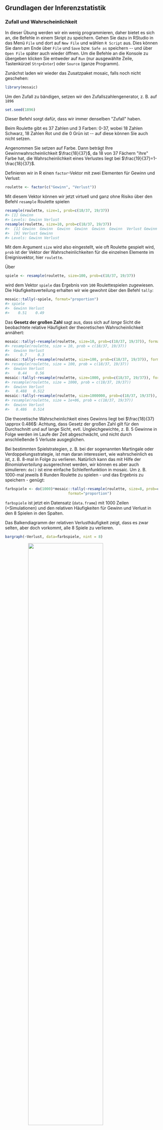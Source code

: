 


## Grundlagen der Inferenzstatistik

### Zufall und Wahrscheinlichkeit
In dieser Übung werden wir ein wenig programmieren, daher bietet es sich an, die Befehle in einem Skript zu speichern. Gehen Sie dazu in RStudio in das Menü `File` und dort auf `New File` und wählen `R Script` aus. Dies können Sie dann am Ende über `File` und `Save` bzw. `Safe as` speichern -- und über `Open File` später auch wieder öffnen. Um die Befehle an die Konsole zu übergeben klicken Sie entweder auf `Run` (nur ausgewählte Zeile, Tastenkürzel `Strg+Enter`) oder `Source` (ganze Programm).

Zunächst laden wir wieder das Zusatzpaket mosaic, falls noch nicht geschehen:

```r
library(mosaic)
```

Um den Zufall zu bändigen, setzen wir den Zufallszahlengenerator, z. B. auf `1896`


```r
set.seed(1896)
```
Dieser Befehl sorgt dafür, dass wir immer denselben "Zufall" haben.

Beim Roulette gibt es 37 Zahlen und 3 Farben: 0-37, wobei 18 Zahlen Schwarz, 18 Zahlen Rot und die 0 Grün ist -- auf diese können Sie auch nicht setzen.

Angenommen Sie setzen auf Farbe. Dann beträgt Ihre Gewinnwahrscheinlichkeit $\frac{18}{37}$, da 18 von 37 Fächern "ihre" Farbe hat, die Wahrscheinlichkeit eines Verlustes liegt bei $\frac{19}{37}=1-\frac{18}{37}$. 

Definieren wir in R einen `factor`-Vektor mit zwei Elementen für Gewinn und Verlust:

```r
roulette <- factor(c("Gewinn", "Verlust"))
```
Mit diesem Vektor können wir jetzt virtuell und ganz ohne Risiko über den Befehl `resample` Roulette spielen


```r
resample(roulette, size=1, prob=c(18/37, 19/37))
#> [1] Gewinn
#> Levels: Gewinn Verlust
resample(roulette, size=10, prob=c(18/37, 19/37))
#>  [1] Gewinn  Gewinn  Gewinn  Gewinn  Gewinn  Gewinn  Verlust Gewinn 
#>  [9] Verlust Gewinn 
#> Levels: Gewinn Verlust
```
Mit dem Argument `size` wird also eingestellt, wie oft Roulette gespielt wird, `prob` ist der Vektor der Wahrscheinlichkeiten für die einzelnen Elemente im Ereignisvektor, hier `roulette`.

Über

```r
spiele <- resample(roulette, size=100, prob=c(18/37, 19/37))
```
wird dem Vektor `spiele` das Ergebnis von `100` Roulettespielen zugewiesen. Die Häufigkeitsverteilung erhalten wir wie gewohnt über den Befehl `tally`:

```r
mosaic::tally(~spiele, format="proportion")
#> spiele
#>  Gewinn Verlust 
#>    0.51    0.49
```

Das **Gesetz der großen Zahl** sagt aus, dass sich auf *lange* Sicht die beobachtete relative Häufigkeit der theoretischen Wahrscheinlichkeit annähert:

```r
mosaic::tally(~resample(roulette, size=10, prob=c(18/37, 19/37)), format="proportion")
#> resample(roulette, size = 10, prob = c(18/37, 19/37))
#>  Gewinn Verlust 
#>     0.7     0.3
mosaic::tally(~resample(roulette, size=100, prob=c(18/37, 19/37)), format="proportion")
#> resample(roulette, size = 100, prob = c(18/37, 19/37))
#>  Gewinn Verlust 
#>    0.44    0.56
mosaic::tally(~resample(roulette, size=1000, prob=c(18/37, 19/37)), format="proportion")
#> resample(roulette, size = 1000, prob = c(18/37, 19/37))
#>  Gewinn Verlust 
#>   0.488   0.512
mosaic::tally(~resample(roulette, size=1000000, prob=c(18/37, 19/37)), format="proportion")
#> resample(roulette, size = 1e+06, prob = c(18/37, 19/37))
#>  Gewinn Verlust 
#>   0.486   0.514
```

Die theoretische Wahrscheinlichkeit eines Gewinns liegt bei $\frac{18}{37} \approx 0.486$: Achtung, dass Gesetz der großen Zahl gilt für den Durchschnitt und auf lange Sicht, evtl. Ungleichgewichte, z. B. 5 Gewinne in Folge werden im Laufe der Zeit abgeschwächt, und nicht durch anschließende 5 Verluste ausgeglichen.

Bei bestimmten Spielstrategien, z. B. bei der sogenannten Martingale oder Verdoppelungsstrategie, ist man daran interessiert, wie wahrscheinlich es ist, z. B. 8-mal in Folge zu verlieren. Natürlich kann das mit Hilfe der *Binomialverteilung* ausgerechnet werden, wir können es aber auch simulieren: `do()` ist eine einfache Schleifenfunktion in mosaic. Um z. B. 1000-mal jeweils 8 Runden Roulette zu spielen - und das Ergebnis zu speichern - genügt:



```r
farbspiele <- do(1000)*mosaic::tally(~resample(roulette, size=8, prob=c(18/37, 19/37)), 
                             format="proportion")
```
`farbspiele` ist jetzt ein Datensatz (`data.frame`) mit 1000 Zeilen (=Simulationen) und den relativen Häufigkeiten für Gewinn und Verlust in den 8 Spielen in den Spalten.

Das Balkendiagramm der relativen Verlusthäufigkeit zeigt, dass es zwar selten, aber doch vorkommt, alle 8 Spiele zu verlieren.

```r
bargraph(~Verlust, data=farbspiele, nint = 8)
```

<img src="062_Inferenz_Grundlagen_files/figure-html/unnamed-chunk-8-1.png" width="70%" style="display: block; margin: auto;" />

Wir haben in 4 von 1000 Wiederholungen nur verloren, d. h. 8 von 8 Spielen.


***
**Übung:** 

1.  Wenn Sie statt auf Farbe auf eine Zahl setzen, beträgt Ihre Gewinnwahrscheinlichkeit $\frac{1}{37}$. Simulieren Sie 1000-mal 10 Spiele. Wie oft haben Sie mindestens 1-mal gewonnen?

***

Wenn wir uns die Verteilung der Daten der Übung angucken

```r
zahlspiele <- do(1000)*mosaic::tally(~resample(roulette, size=10, 
                                       prob=c(1/37, 36/37)), format="proportion")
bargraph(~Gewinn, data=zahlspiele)
```

<img src="062_Inferenz_Grundlagen_files/figure-html/unnamed-chunk-9-1.png" width="70%" style="display: block; margin: auto;" />

stellen wir fest, dass diese Daten (leider) extrem rechtsschief sind, d. h., i. d. R. gewinnen wir in keiner der 10 Runden, Gewinn=0. Wenn wir  `size=10` durch `size=10000` ersetzen (d. h., bei jeden der 1000 Simulationen 10000 Runden spielen), passiert folgendes (Darstellung jetzt als Histogramm, da es zu sehr viele mögliche Ausprägungen für die Anzahl Gewinne gibt):


```r
zahlspiele2 <- do(1000)*mosaic::tally(~resample(roulette, size=10000, 
                                        prob=c(1/37, 36/37)), format="proportion")
histogram(~Gewinn, data=zahlspiele2)
```

<img src="062_Inferenz_Grundlagen_files/figure-html/unnamed-chunk-10-1.png" width="70%" style="display: block; margin: auto;" />

Die Daten werden *normaler*, symmetrischer, d. h., die Verteilung des Gewinnanteilswertes nähert sich einer Normalverteilung an. Diese Phänomen ist der Hintergrund des **Zentralen Grenzwertsatzes**.

***
**Übung:** 

2.  Zurück zum Farbspiel (`farbspiele`): Wie hoch schätzen Sie die Wahrscheinlichkeit anhand der Simulation, dass Sie mindestens die Hälfte Ihrer 8 Spiele gewinnen? 

***
Richtig: 0.585, das ist also anscheinend recht wahrscheinlich, während der relative Anteil der Spiele, in denen Sie maximal 1 der 8 Spiele gewinnen, recht klein ist:

```r
anteil <- sum(farbspiele$Gewinn <= 1/8)/length(farbspiele$Gewinn)
anteil
```
Das kommt also eher selten vor. Pech. Vielleicht würden Ihnen aber auch Zweifel kommen, ob der Tisch fair ist. In der Simulation liegt also die Wahrscheinlichkeit, bei einem fairen Tisch bei 8 Spielen höchstens einmal zu gewinnen bei 3.6%. 

### Hypothesentest, p-Wert und Konfidenzintervall

Im Paper 
*Hose, C., Lübke, K., Nolte, T., und Obermeier, T. (2012): Ratingprozess und Ratingergebnis: Ein Experiment bei qualitativen Ratingkriterien, Kredit & Rating Praxis (6), 12-14* 
wird folgendes Experiment untersucht: Unterscheidet sich die Einschätzung (Rating) eines Unternehmens, je nach dem, ob die Person alleiniger Entscheider (Typ A) oder derjenige ist, der die  Entscheidungsvorlage vorbereitet (Typ B). Im Rahmen des Experiments wurden die Studierenden zufällig den verschiedenen Typen A und B zugeordnet. Von 151 alleinigen Entscheidern (Typ A) beurteilten 79 das Beispielunternehmen überwiegend positiv (++, +), von 143 Entscheidungsvorlagenerstellern (Typ B) entschieden ebenfalls 79 überwiegend positiv. 

Zeigt das unterschiedliche Verhältnis: Typ A: $\frac{79}{151}=52.32$% zu Typ B: $\frac{79}{143}=55.24$%, dass alleinige Entscheider die Bonität kritischer einstufen, oder könnte das Ergebnis Zufall sein?

Das Chancenverhältnis, das **Odds Ratio** liegt bei $\frac{\frac{79}{151-79}}{\frac{79}{143-79}}=0.89$, dass ein alleiniger Entscheider positiv einstuft -- im Vergleich zum vorläufigen Entscheider.

Zunächst erzeugen wir einen Vektor der Länge 2 mit den Entscheidungstypen, aus dem wir simulieren können:


```r
typ <- factor(c("A", "B"))
entscheider <- rep(typ, c(151,143))
mosaic::tally(~entscheider)
#> entscheider
#>   A   B 
#> 151 143
```

sowie einen Vektor der Entscheidungen:


```r
rating <- factor(c("Positiv", "Nicht Positiv"))
entscheidungen <- rep(rating, c(79+79, (151+143)-(79+79)))
mosaic::tally(~entscheidungen)
#> entscheidungen
#> Nicht Positiv       Positiv 
#>           136           158
```

Aus diesem Vektor ziehen wir eine zufällige Stichprobe von 151 Entscheidungen von Typ A.

```r
simentscheidung <- sample(entscheidungen, size=151)
mosaic::tally(~simentscheidung)
#> simentscheidung
#> Nicht Positiv       Positiv 
#>            71            80
```
Hier wären also zufällig 80 der 151 Entscheidungen den Typ A Positiv gewesen -- wenn es keinen Zusammanhang zwischen Typ und Rating gibt.

Wir oft kommt also zufällig heraus, dass mindestens 79 der 151 Entscheidungen des Typs A positiv zugeordnet werden? Simulieren wir das z. B. 1000-mal:

```r
entsim <- do(1000)*mosaic::tally(~sample(entscheidungen, size=151))
sum(entsim$"Positiv">=79)/length(entsim$"Positiv")
#> [1] 0.72
```

Unter der **Nullhyothese**, dass das Ergebnis zufällig war, wurden in der Simulation in 72% der Fälle mindestens 79 dem Typ B zugeordnet. Dieser **p-Wert** spricht also nicht wirklich gegen das Zufallsmodell.
*Hinweis:* Wir werden in späteren Kapiteln bessere Methoden kennenlernen, insbesondere auch solche die alle Informationen aus den Daten enthalten und sich nicht nur auf einen Anteilswert beziehen.


Über

```r
typA <- rep(rating, c(79, 151-79))
```
erzeugen wir uns einen Vektor, der die $79$ positiven und $151-79$ nicht positiven Urteile von Typ A (alleinige Entscheidung) enthält.

```r
mosaic::tally(~ typA)
#> typA
#> Nicht Positiv       Positiv 
#>            72            79
```
Wenn wir jetzt diesen Vektor z. B. 1000-mal resampeln:

```r
typAboot <- do(1000)*mosaic::tally(~resample(typA), format="proportion")
```
erhalten wir 1000 (resampelte) Stichproben, die jeweils einen zufälligen Stichprobenanteil haben:

```r
histogram(~typAboot$Positiv, v=79/151) # 79/151: Anteil der Originalstichprobe
```

<img src="062_Inferenz_Grundlagen_files/figure-html/unnamed-chunk-19-1.png" width="70%" style="display: block; margin: auto;" />

In 95% der Fälle liegt dieser zufällige Stichprobenanteil hier zwischen 

```r
ki <- c(sort(typAboot$Positiv)[1000*0.025], sort(typAboot$Positiv)[1000*(1-0.025)])
ki
#> [1] 0.444 0.603
```
`sort` sortiert den Vektor aufsteigend und über`[]` wird einmal auf das 2.5%-Quantil und einmal auf das 97.5%-Quantil zugegriffen. *Anmerkung*: Sollte z. B. das 2.5%-Quantil nicht auf eine konkrete Beobachtung fallen, so müssten wir runden mit `round()`, abrunden `floor()` bzw. aufrunden `ceiling()`.



```r
histogram(~typAboot$Positiv, v=ki)
```

<img src="062_Inferenz_Grundlagen_files/figure-html/unnamed-chunk-21-1.png" width="70%" style="display: block; margin: auto;" />

Dies ist das **Nicht-parametrische Bootstrap-Konfidenzintervall**.


***
**Übung:** 

3.  Bestimmen Sie das 90% nicht-parametrische Bootstrap-Konfidenzintervall für eine nicht-positive Einschätzung im Fall Entscheidungsvorlage (Typ B). Würde damit eine Nullyhpothese $p=0.6$ zum Signifikanzniveau 10% verworfen?

***




### Rechnen mit der Normalverteilung

In der Finanzwissenschaft wird häutig die Annahme verwendet, dass die (logarithmierten) Renditen von Anlagen normalverteilt sind. 

Hier drei Kennzahlen der logarithmierten Tagesrenditen von Aktienunternehmen in 2015 in %.

Anlage | AAPL | FB | GOOGL |
-------|------|----|-------|
Mittelwert|-0.08|0.11|0.15|
Standardabweichung|1.69|1.62|1.77|

Unter der Annahme der Normalverteilung der logarithmierten Renditen können wir jetzt die Wahrscheinlichkeit eines Tagesverlustes der Apple Aktie (AAPL) berechnen über

```r
xpnorm(0, mean=-0.08, sd=1.69 )
#> 
#> If X ~ N(-0.08, 1.69), then 
#> 
#> 	P(X <= 0) = P(Z <= 0.0473) = 0.519
#> 	P(X >  0) = P(Z >  0.0473) = 0.481
#> [1] 0.519
```

<img src="062_Inferenz_Grundlagen_files/figure-html/unnamed-chunk-22-1.png" width="70%" style="display: block; margin: auto;" />

Die mosaic Funktion `xpnorm` ist eine Erweiterung der normalen R Funktion `pnorm`, die den Wert der Verteilungsfunktion an einer gegebenen Stelle zurückgibt -- für jede Verteilung wird hierfür der vorgestellte Buchstabe `p` verwendet. 

Für Facebook (FB) lag die Wahrscheinlichkeit eines Gewinns demnach bei

```r
xpnorm(0, mean=0.11, sd=1.62, lower.tail = FALSE)
#> 
#> If X ~ N(0.11, 1.62), then 
#> 
#> 	P(X <= 0) = P(Z <= -0.0679) = 0.473
#> 	P(X >  0) = P(Z >  -0.0679) = 0.527
#> [1] 0.527
```

<img src="062_Inferenz_Grundlagen_files/figure-html/unnamed-chunk-23-1.png" width="70%" style="display: block; margin: auto;" />

***
**Übung:** 

4.  Welche der drei Aktien hat die höchste Wahrscheinlichkeit eine Tagesrendite über 2.5% zu erzielen?

***


Dabei wird hier immer auch die Z-Transformation, die Standardisierung, mit angegeben.
Am 26.05.2015 ($r=-2.23$) betrug der $z$-Wert der Apple Aktie demnach bei

```r
(-2.23 - (-0.08)) / 1.69
#> [1] -1.27
```
Die Tagesrendite von Apple war also 1.272 Standardabweichungen *unter* dem Mittelwert. 
Für Facebook lag die Tagesrendite bei -1.51, der $z$-Wert demnach bei:

```r
(-1.51 - (0.11)) / 1.62
#> [1] -1
```
Der 26. Mai 2015 war also auch für Facebook-Anlegerinnen kein guter Tag, aber immer noch besser als bei Apple.

***
**Übung:** 

5.  Die Rendite von Google am 26.05.2015 betrug -1.33. Wie hoch ist der $z$-Wert? Interpretieren Sie die Aussage des Ergebnisses.

***

Wenn wir zu einen gegebenen Wert der Rendite den Wert der Verteilungsfunktion, d. h. den prozentualen Anteil kleiner oder gleich großer Werte suchen ($P(X \leq x)$) verwenden wir `pnorm` bzw. `xpnorm`. Wenn die Überschreitungswahrscheinlichkeit ($P(X>x)$) gesucht ist, kann zusätzlich die Option `lower.tail = TRUE` gesetzt werden, oder `1-pnorm()` gerechnet werden.

Um zu einem gegebenen Anteil (Prozentwert) den zugehörigen Wert der Rendite zu finden, wir also das Quantil suchen, dann wird `p` durch `q` ersetzt, also `qnorm` bzw. `xqnorm`.

Z. B. für die 5% schlechtesten Tage der Appleaktie

```r
mosaic::xqnorm(0.05, mean=-0.08, sd=1.69 )
#> 	P(X <= -2.85980262954799) = 0.05
#> 	P(X >  -2.85980262954799) = 0.95
#> [1] -2.86
```

<img src="062_Inferenz_Grundlagen_files/figure-html/unnamed-chunk-26-1.png" width="70%" style="display: block; margin: auto;" />
Die Wahrscheinlichkeit beträgt also 5%, dass die Tagesrendite unter -2.86 liegt.

Für die Facebook Aktie gilt, dass Sie nur mit einer Wahrscheinlichkeit von 1% über 3.879 lag:

```r
mosaic::xqnorm(0.01, mean=0.11, sd=1.62, lower.tail = FALSE)
```

***
**Übung:** 

6.  Sie wollen Ihre Google-Aktien absichern. Wie groß ist bei einer maximalen Eintretenswahrscheinlichkeit von 1% der Tagesverlust mindestens?

***

### Übung

In einem Test zur Achtsamkeit *Sauer S, Lemke J, Wittmann M, Kohls N, Mochty U, and Walach H. (2012) How long is now for mindfulness meditators? Personality and Individual Differences 52(6), 750–754* konnten 34 von 38 Studienteilnehmern der Kontrollgruppe nach einer Instruktion die Dauer der Fixierung des Necker Würfels (Link/Bild) steigern.

1.  Kann diese Verbesserung bei fast 90% der Personen zufällig sein? Bestimmen Sie die Wahrscheinlichkeit, dass zufällig mindestens 34 von 38 Personen eine Verbesserung erzielen mit Hilfe einer Simulation.
2.  Bestimmen Sie ein nicht-paramatrisches Bootstrap-Konfidenzintervall, dass den Anteilswert der Verbesserung in 95% der Fälle überdeckt.    

Der IQ hat nach Konstruktion einen arithmetischen Mittelwert von 100 bei einer Standardabweichung von 15.

3.  Wie hoch ist der Anteil der Personen mit einem IQ von 130 oder größer?
4.  Welchen IQ sollte eine Person mindestens haben, wenn Sie zu den 1% Personen mit dem höchsten IQ gehören will?



### Literatur


- David M. Diez, Christopher D. Barr, Mine &Ccedil;etinkaya-Rundel (2014): *Introductory Statistics with Randomization and Simulation*, [https://www.openintro.org/stat/textbook.php?stat_book=isrs](https://www.openintro.org/stat/textbook.php?stat_book=isrs),  Kapitel 2
- Nicholas J. Horton, Randall Pruim, Daniel T. Kaplan (2015): Project MOSAIC Little Books *A Student's Guide to R*,  [https://github.com/ProjectMOSAIC/LittleBooks/raw/master/StudentGuide/MOSAIC-StudentGuide.pdf](https://github.com/ProjectMOSAIC/LittleBooks/raw/master/StudentGuide/MOSAIC-StudentGuide.pdf), Kapitel 3.5, 3.6
- Chester Ismay, Albert Y. Kim (2017): ModernDive -- An Introduction to Statistical and Data Sciences via R, [https://ismayc.github.io/moderndiver-book/](https://ismayc.github.io/moderndiver-book/)
- Maike Luhmann (2015): *R für Einsteiger*, Kapitel 12
- Andreas Quatember (2010): *Statistik ohne Angst vor Formeln*, Kapitel 2, 3.1-3.3, 3.13
- Daniel Wollschläger (2014): *Grundlagen der Datenanalyse mit R*, Kapitel 5, 11



### Lizenz

Diese Übung wurde von Karsten Lübke entwickelt und orientiert sich an der Übung zum Buch [OpenIntro](https://www.openintro.org/stat/index.php?stat_book=isrs) von Andrew Bray, Mine &Ccedil;etinkaya-Rundel und Mark Hansen und steht wie diese unter der Lizenz [Creative Commons Attribution-ShareAlike 3.0 Unported](http://creativecommons.org/licenses/by-sa/3.0). 


### Versionshinweise
* Datum erstellt: 2017-04-10
* R Version: 3.3.2
* `mosaic` Version: 0.14.4
